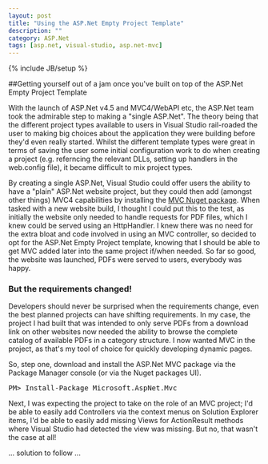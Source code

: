 ```yaml
---
layout: post
title: "Using the ASP.Net Empty Project Template"
description: ""
category: ASP.Net
tags: [asp.net, visual-studio, asp.net-mvc]
---
```

{% include JB/setup %}

##Getting yourself out of a jam once you've built on top of the ASP.Net Empty Project Template

With the launch of ASP.Net v4.5 and MVC4/WebAPI etc, the ASP.Net team took the admirable step to making a "single ASP.Net". The theory being that
the different project types available to users in Visual Studio rail-roaded the user to making big choices about the application they were building
before they'd even really started. Whilst the different template types were great in terms of saving the user some initial configuration work to do
when creating a project (e.g. referncing the relevant DLLs, setting up handlers in the web.config file), it became difficult to mix project types.

By creating a single ASP.Net, Visual Studio could offer users the ability to have a "plain" ASP.Net website project, but they could then add (amongst other things) MVC4 capabilities
by installing the [MVC Nuget package](http://nuget.org/packages/Microsoft.AspNet.Mvc). When tasked with a new website build, I thought I could put this to the test,
as initially the website only needed to handle requests for PDF files, which I knew could be served using an HttpHandler. I knew there was no need for the extra bloat
and code involved in using an MVC controller, so decided to opt for the ASP.Net Empty Project template, knowing that I should be able to get MVC added later into the same 
project if/when needed. So far so good, the website was launched, PDFs were served to users, everybody was happy.

### But the requirements changed!

Developers should never be surprised when the requirements change, even the best planned projects can have shifting requirements. In my case, the project I had built
that was intended to only serve PDFs from a download link on other websites now needed the ability to browse the complete catalog of available PDFs in a category structure.
I now wanted MVC in the project, as that's my tool of choice for quickly developing dynamic pages.

So, step one, download and install the ASP.Net MVC package via the Package Manager console (or via the Nuget packages UI).

<pre>
PM&gt; Install-Package Microsoft.AspNet.Mvc
</pre>

Next, I was expecting the project to take on the role of an MVC project; I'd be able to easily add Controllers via the context menus on Solution Explorer items,
I'd be able to easily add missing Views for ActionResult methods where Visual Studio had detected the view was missing. But no, that wasn't the case at all!

... solution to follow ...